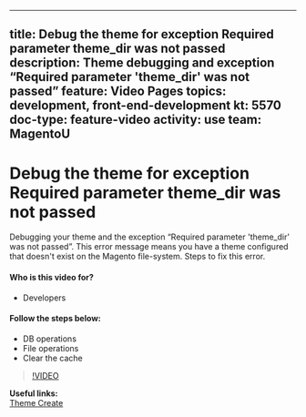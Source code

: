
---
title: Debug the theme for exception Required parameter theme_dir was not passed
description: Theme debugging and exception “Required parameter 'theme_dir' was not passed” 
feature: Video Pages
topics: development, front-end-development
kt: 5570
doc-type: feature-video
activity: use
team: MagentoU
---
# Debug the theme for exception Required parameter theme_dir was not passed

Debugging your theme and the exception “Required parameter 'theme_dir' was not passed”. This error message means you have a theme configured that doesn't exist on the Magento file-system. Steps to fix this error.

#### Who is this video for?
* Developers

#### Follow the steps below:
* DB operations
* File operations
* Clear the cache

>[!VIDEO](https://video.tv.adobe.com/v/35758)

**Useful links:**
<br/>
[Theme Create](https://devdocs.magento.com/guides/v2.4/frontend-dev-guide/themes/theme-create.html)
